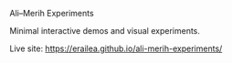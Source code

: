 Ali–Merih Experiments

Minimal interactive demos and visual experiments.

Live site: https://erailea.github.io/ali-merih-experiments/
